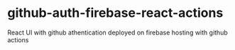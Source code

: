 # github-auth-firebase-react-actions
React UI with github athentication deployed on firebase hosting with github actions
